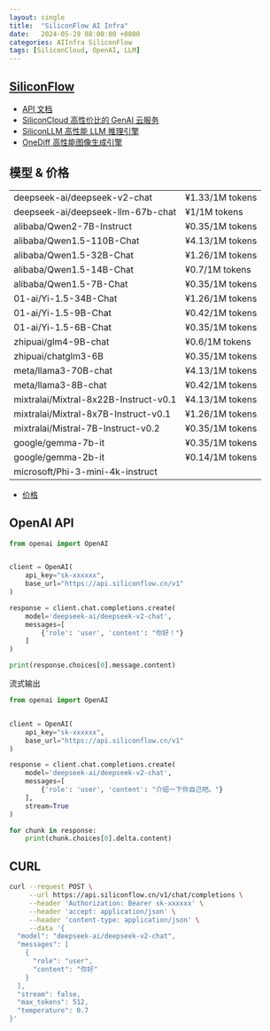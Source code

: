 ```yaml
---
layout: single
title:  "SiliconFlow AI Infra"
date:   2024-05-29 08:00:00 +0800
categories: AIInfra SiliconFlow
tags: [SiliconCloud, OpenAI, LLM]
---
```


## [SiliconFlow](https://siliconflow.cn/zh-cn/)
- [API 文档](https://siliconflow.readme.io/reference/)
- [SiliconCloud 高性价比的 GenAI 云服务](https://siliconflow.cn/zh-cn/siliconcloud)
- [SiliconLLM 高性能 LLM 推理引擎](https://siliconflow.cn/zh-cn/siliconllm)
- [OneDiff 高性能图像生成引擎](https://siliconflow.cn/zh-cn/onediff)


## 模型 & 价格

|  |  |
| --- | --- |
| deepseek-ai/deepseek-v2-chat          | ¥1.33/1M tokens |
| deepseek-ai/deepseek-llm-67b-chat     | ¥1/1M tokens |
| alibaba/Qwen2-7B-Instruct             | ¥0.35/1M tokens |
| alibaba/Qwen1.5-110B-Chat             | ¥4.13/1M tokens |
| alibaba/Qwen1.5-32B-Chat              | ¥1.26/1M tokens |
| alibaba/Qwen1.5-14B-Chat              | ¥0.7/1M tokens |
| alibaba/Qwen1.5-7B-Chat               | ¥0.35/1M tokens |
| 01-ai/Yi-1.5-34B-Chat                 | ¥1.26/1M tokens |
| 01-ai/Yi-1.5-9B-Chat                  | ¥0.42/1M tokens |
| 01-ai/Yi-1.5-6B-Chat                  | ¥0.35/1M tokens |
| zhipuai/glm4-9B-chat                  | ¥0.6/1M tokens |
| zhipuai/chatglm3-6B                   | ¥0.35/1M tokens |
| meta/llama3-70B-chat                  | ¥4.13/1M tokens |
| meta/llama3-8B-chat                   | ¥0.42/1M tokens |
| mixtralai/Mixtral-8x22B-Instruct-v0.1 | ¥4.13/1M tokens |
| mixtralai/Mixtral-8x7B-Instruct-v0.1  | ¥1.26/1M tokens |
| mixtralai/Mistral-7B-Instruct-v0.2    | ¥0.35/1M tokens |
| google/gemma-7b-it                    | ¥0.35/1M tokens |
| google/gemma-2b-it                    | ¥0.14/1M tokens |
| microsoft/Phi-3-mini-4k-instruct      |  |

- [价格](https://siliconflow.cn/zh-cn/pricing)


## OpenAI API

```python
from openai import OpenAI


client = OpenAI(
    api_key="sk-xxxxxx", 
    base_url="https://api.siliconflow.cn/v1"
)

response = client.chat.completions.create(
    model='deepseek-ai/deepseek-v2-chat',
    messages=[
        {'role': 'user', 'content': "你好！"}
    ]
)

print(response.choices[0].message.content)
```

流式输出

```python
from openai import OpenAI


client = OpenAI(
    api_key="sk-xxxxxx", 
    base_url="https://api.siliconflow.cn/v1"
)

response = client.chat.completions.create(
    model='deepseek-ai/deepseek-v2-chat',
    messages=[
        {'role': 'user', 'content': "介绍一下你自己吧。"}
    ],
    stream=True
)

for chunk in response:
    print(chunk.choices[0].delta.content)
```


## CURL

```bash
curl --request POST \
     --url https://api.siliconflow.cn/v1/chat/completions \
     --header 'Authorization: Bearer sk-xxxxxx' \
     --header 'accept: application/json' \
     --header 'content-type: application/json' \
     --data '{
  "model": "deepseek-ai/deepseek-v2-chat",
  "messages": [
    {
      "role": "user",
      "content": "你好"
    }
  ],
  "stream": false,
  "max_tokens": 512,
  "temperature": 0.7
}'
```